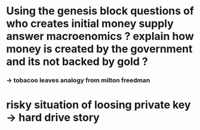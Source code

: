 # Using the genesis block questions of who creates initial money supply answer macroenomics ? explain how money is created by the government and its not backed by gold ?
### -> tobacoo leaves analogy from milton freedman

# risky situation of loosing private key -> hard drive story
